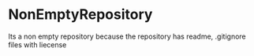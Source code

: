 # NonEmptyRepository
Its a non empty repository because the repository has readme, .gitignore  files with liecense
